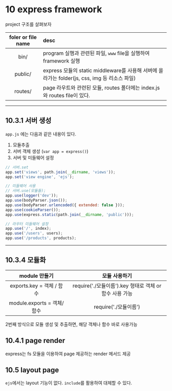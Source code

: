 # 10 express framework

project 구조를 살펴보자

|foler or file name|desc|
|:-----------:|:------------------------------|
|bin/| program 실행과 관련된 파일, `www` file을 실행하여 framework 실행|
|public/| express 모듈의 static middleware를 사용해 서버에 올라가는 folder(js, css, img 등 리소스 파일)|
|routes/| page 라우트와 관련된 모듈, routes 폴더에는 index.js와 routes file이 있다.

---

## 10.3.1 서버 생성

`app.js` 에는 다음과 같은 내용이 있다.

1. 모듈추출
2. 서버 객체 생성 (`var app = express()`)
3. 서버 및 미들웨어 설정

```javascript
// 서버.set
app.set('views', path.join(__dirname, 'views'));
app.set('view engine', 'ejs');

// 미들웨어 사용
// 서버.use(모듈들);
app.use(logger('dev'));
app.use(bodyParser.json());
app.use(bodyParser.urlencoded({ extended: false }));
app.use(cookieParser());
app.use(express.static(path.join(__dirname, 'public')));

// 라우터 미들웨어 설정
app.use('/', index);
app.use('/users', users);
app.use('/products', products);
```

---

## 10.3.4 모듈화

|module 만들기|모듈 사용하기|
|:----:|:----:|
|exports.key = 객체 / 함수| require('./모듈이름').key 형태로 객체 or 함수 사용 가능|
|module.exports = 객체/함수| require('./모듈이름')|

2번째 방식으로 모듈 생성 및 추출하면, 해당 객체나 함수 바로 사용가능

## 10.4.1 page render

express는 fs 모듈을 이용하여 page 제공하는 render 메서드 제공

## 10.5 layout page

`ejs`에서는 layout 기능이 없다. `include`를 활용하여 대체할 수 있다.
